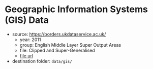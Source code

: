 # Geographic Information Systems (GIS) Data

- source: https://borders.ukdataservice.ac.uk/
    - year: 2011
    - group: English Middle Layer Super Output Areas
    - file: Clipped and Super-Generalised
    - [file url](https://borders.ukdataservice.ac.uk/ukborders/easy_download/prebuilt/shape/England_msoa_2011_sgen_clipped.zip)
- destination folder: `data/gis/`